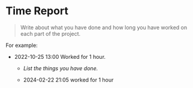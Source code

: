 # Time Report

> Write about what you have done and how long you have worked on each part of the project.

For example:

- 2022-10-25 13:00 Worked for 1 hour.

  - _List the things you have done._

  - 2024-02-22 21:05 worked for 1 hour
